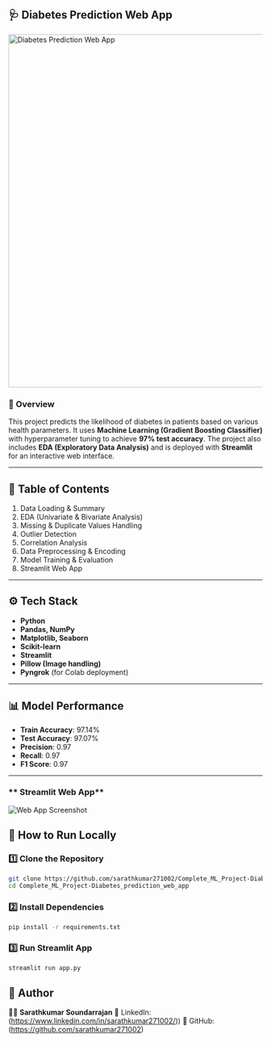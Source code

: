 ## 🩺 Diabetes Prediction Web App

<img src="screenshots/webapp.png" alt="Diabetes Prediction Web App" width="700">

### 📌 Overview

This project predicts the likelihood of diabetes in patients based on various health parameters.
It uses **Machine Learning (Gradient Boosting Classifier)** with hyperparameter tuning to achieve **97% test accuracy**.
The project also includes **EDA (Exploratory Data Analysis)** and is deployed with **Streamlit** for an interactive web interface.

---

## 📂 Table of Contents

1. Data Loading & Summary
2. EDA (Univariate & Bivariate Analysis)
3. Missing & Duplicate Values Handling
4. Outlier Detection
5. Correlation Analysis
6. Data Preprocessing & Encoding
7. Model Training & Evaluation
8. Streamlit Web App

---

## ⚙️ Tech Stack

* **Python**
* **Pandas, NumPy**
* **Matplotlib, Seaborn**
* **Scikit-learn**
* **Streamlit**
* **Pillow (Image handling)**
* **Pyngrok** (for Colab deployment)

---

## 📊 Model Performance

* **Train Accuracy**: 97.14%
* **Test Accuracy**: 97.07%
* **Precision**: 0.97
* **Recall**: 0.97
* **F1 Score**: 0.97

---
### ** Streamlit Web App**

![Web App Screenshot](screenshots/webapp.png)


## 🚀 How to Run Locally

### 1️⃣ Clone the Repository

```bash
git clone https://github.com/sarathkumar271002/Complete_ML_Project-Diabetes_prediction_web_app.git
cd Complete_ML_Project-Diabetes_prediction_web_app
```

### 2️⃣ Install Dependencies

```bash
pip install -r requirements.txt
```

### 3️⃣ Run Streamlit App

```bash
streamlit run app.py
```

## 📢 Author

👨‍💻 **Sarathkumar Soundarrajan**
📌 LinkedIn: (https://www.linkedin.com/in/sarathkumar271002/))
📌 GitHub: (https://github.com/sarathkumar271002)

